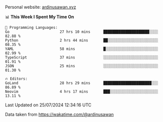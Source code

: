 Personal website: [ardinusawan.xyz](https://ardinusawan.xyz)

<!--START_SECTION:waka-->
📊 **This Week I Spent My Time On** 

```text
💬 Programming Languages: 
Go                       27 hrs 10 mins      █████████████████████░░░░   82.88 % 
Python                   2 hrs 44 mins       ██░░░░░░░░░░░░░░░░░░░░░░░   08.35 % 
YAML                     58 mins             █░░░░░░░░░░░░░░░░░░░░░░░░   02.99 % 
TypeScript               37 mins             ░░░░░░░░░░░░░░░░░░░░░░░░░   01.91 % 
JSON                     25 mins             ░░░░░░░░░░░░░░░░░░░░░░░░░   01.30 % 

🔥 Editors: 
GoLand                   28 hrs 29 mins      ██████████████████████░░░   86.89 % 
Neovim                   4 hrs 17 mins       ███░░░░░░░░░░░░░░░░░░░░░░   13.11 % 
```


 Last Updated on 25/07/2024 12:34:16 UTC
<!--END_SECTION:waka-->
Data taken from https://wakatime.com/@ardinusawan
